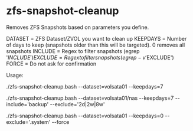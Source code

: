 # zfs-snapshot-cleanup
Removes ZFS Snapshots based on parameters you define.

DATASET = ZFS Dataset/ZVOL you want to clean up
KEEPDAYS = Number of days to keep (snapshots older than this will be targeted). 0 removes all snapshots
INCLUDE = Regex to filter snapshots (egrep '$INCLUDE')
EXCLUDE = Regex to filter snapshots (egrep -v '$EXCLUDE')
FORCE = Do not ask for confirmation

Usage:

  ./zfs-snapshot-cleanup.bash --dataset=volsata01 --keepdays=7
  
  ./zfs-snapshot-cleanup.bash --dataset=volsata01/nas --keepdays=7 --include='backup' --exclude='2d|2w|8w'
  
  ./zfs-snapshot-cleanup.bash --dataset=volsata01 --keepdays=0 --exclude='\.system' --force
